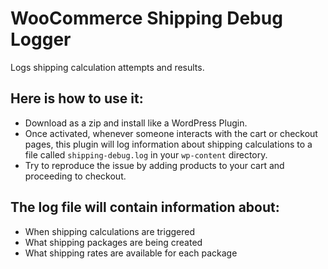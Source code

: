 # WooCommerce Shipping Debug Logger

Logs shipping calculation attempts and results.

## Here is how to use it:

* Download as a zip and install like a WordPress Plugin.
* Once activated, whenever someone interacts with the cart or checkout pages, this plugin will log information about shipping calculations to a file called `shipping-debug.log` in your `wp-content` directory.
* Try to reproduce the issue by adding products to your cart and proceeding to checkout.

## The log file will contain information about:

* When shipping calculations are triggered
* What shipping packages are being created
* What shipping rates are available for each package
